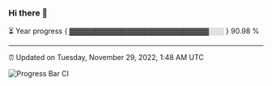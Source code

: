 ### Hi there 👋

⏳ Year progress { ▓▓▓▓▓▓▓▓▓▓▓▓▓▓▓▓▓▓▓▓▓▓▓▓▓▓▓░░░ } 90.98 %

---

⏰ Updated on Tuesday, November 29, 2022, 1:48 AM UTC

![Progress Bar CI](https://github.com/arthurbuhl/arthurbuhl/workflows/Progress%20Bar%20CI/badge.svg)
